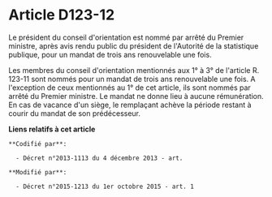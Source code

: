 # Article D123-12

Le président du conseil d'orientation est nommé par arrêté du Premier ministre, après avis rendu public du président de
l'Autorité de la statistique publique, pour un mandat de trois ans renouvelable une fois. 

Les membres du conseil d'orientation mentionnés aux 1° à 3° de l'article R. 123-11 sont nommés pour un mandat de trois ans
renouvelable une fois. A l'exception de ceux mentionnés au 1° de cet article, ils sont nommés par arrêté du Premier ministre.
Le mandat ne donne lieu à aucune rémunération. En cas de vacance d'un siège, le remplaçant achève la période restant à courir
du mandat de son prédécesseur.

**Liens relatifs à cet article**

	**Codifié par**:

	  - Décret n°2013-1113 du 4 décembre 2013 - art.

	**Modifié par**:

	  - Décret n°2015-1213 du 1er octobre 2015 - art. 1
